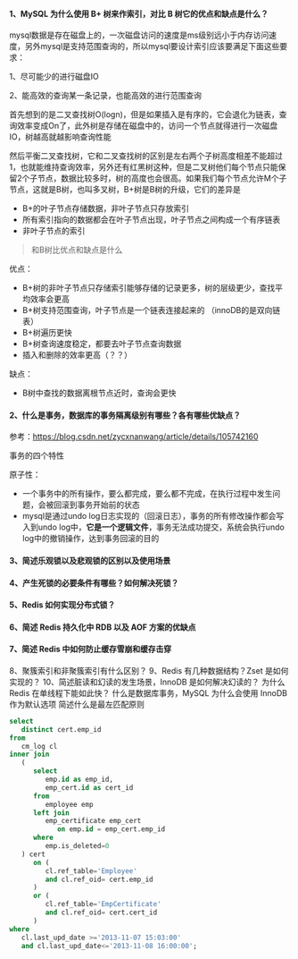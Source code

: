 #### 1、MySQL 为什么使用 B+ 树来作索引，对比 B 树它的优点和缺点是什么？

mysql数据是存在磁盘上的，一次磁盘访问的速度是ms级别远小于内存访问速度，另外mysql是支持范围查询的，所以mysql要设计索引应该要满足下面这些要求：

1、尽可能少的进行磁盘IO

2、能高效的查询某一条记录，也能高效的进行范围查询

首先想到的是二叉查找树O(logn)，但是如果插入是有序的，它会退化为链表，查询效率变成On了，此外树是存储在磁盘中的，访问一个节点就得进行一次磁盘IO，树越高就越影响查询性能

然后平衡二叉查找树，它和二叉查找树的区别是左右两个子树高度相差不能超过1，也就能维持查询效率，另外还有红黑树这种，但是二叉树他们每个节点只能保留2个子节点，数据比较多时，树的高度也会很高。如果我们每个节点允许M个子节点，这就是B树，也叫多叉树，B+树是B树的升级，它们的差异是

- B+的叶子节点存储数据，非叶子节点只存放索引
- 所有索引指向的数据都会在叶子节点出现，叶子节点之间构成一个有序链表
- 非叶子节点的索引

> 和B树比优点和缺点是什么

优点：

- B+树的非叶子节点只存储索引能够存储的记录更多，树的层级更少，查找平均效率会更高
- B+树支持范围查询，叶子节点是一个链表连接起来的 （innoDB的是双向链表）
- B+树遍历更快
- B+树查询速度稳定，都要去叶子节点查询数据
- 插入和删除的效率更高（？？）

缺点：

- B树中查找的数据离根节点近时，查询会更快

#### 2、什么是事务，数据库的事务隔离级别有哪些？各有哪些优缺点？

参考：https://blog.csdn.net/zycxnanwang/article/details/105742160

事务的四个特性



原子性：

- 一个事务中的所有操作，要么都完成，要么都不完成，在执行过程中发生问题，会被回滚到事务开始前的状态
- mysql是通过undo log日志实现的（回滚日志），事务的所有修改操作都会写入到undo log中，**它是一个逻辑文件**，事务无法成功提交，系统会执行undo log中的撤销操作，达到事务回滚的目的

#### 3、简述乐观锁以及悲观锁的区别以及使用场景

#### 4、产生死锁的必要条件有哪些？如何解决死锁？

#### 5、Redis 如何实现分布式锁？

#### 6、简述 Redis 持久化中 RDB 以及 AOF 方案的优缺点

#### 7、简述 Redis 中如何防止缓存雪崩和缓存击穿

8、聚簇索引和非聚簇索引有什么区别？
9、Redis 有几种数据结构？Zset 是如何实现的？
10、简述脏读和幻读的发生场景，InnoDB 是如何解决幻读的？
为什么 Redis 在单线程下能如此快？
什么是数据库事务，MySQL 为什么会使用 InnoDB 作为默认选项
简述什么是最左匹配原则





```sql
select
   distinct cert.emp_id 
from
   cm_log cl 
inner join
   (
      select
         emp.id as emp_id,
         emp_cert.id as cert_id 
      from
         employee emp 
      left join
         emp_certificate emp_cert 
            on emp.id = emp_cert.emp_id 
      where
         emp.is_deleted=0
   ) cert 
      on (
         cl.ref_table='Employee' 
         and cl.ref_oid= cert.emp_id
      ) 
      or (
         cl.ref_table='EmpCertificate' 
         and cl.ref_oid= cert.cert_id
      ) 
where
   cl.last_upd_date >='2013-11-07 15:03:00' 
   and cl.last_upd_date<='2013-11-08 16:00:00';
```

